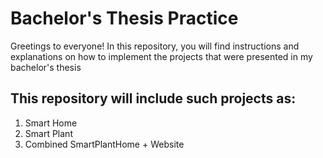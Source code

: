 # Bachelor's Thesis Practice
Greetings to everyone! In this repository, you will find instructions and explanations on how to implement the projects that were presented in my bachelor's thesis 
## This repository will include such projects as: 
1. Smart Home
2. Smart Plant
3. Combined SmartPlantHome + Website 
